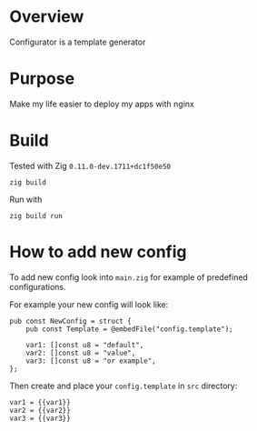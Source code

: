 # Overview

Configurator is a template generator

# Purpose

Make my life easier to deploy my apps with nginx

# Build

Tested with Zig `0.11.0-dev.1711+dc1f50e50`

```
zig build
```

Run with

```
zig build run
```

# How to add new config

To add new config look into `main.zig` for example of predefined configurations.

For example your new config will look like:

```zig
pub const NewConfig = struct {
    pub const Template = @embedFile("config.template");

    var1: []const u8 = "default",
    var2: []const u8 = "value",
    var3: []const u8 = "or example",
};
```

Then create and place your `config.template` in `src` directory:
```
var1 = {{var1}}
var2 = {{var2}}
var3 = {{var3}}
```
